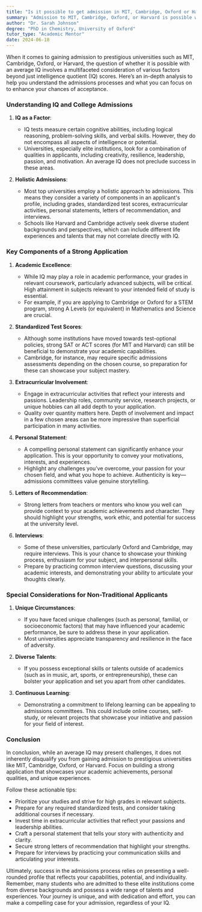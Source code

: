 ```yaml
---
title: "Is it possible to get admission in MIT, Cambridge, Oxford or Harvard with an average IQ?"
summary: "Admission to MIT, Cambridge, Oxford, or Harvard is possible with an average IQ by focusing on various factors beyond just intelligence scores."
author: "Dr. Sarah Johnson"
degree: "PhD in Chemistry, University of Oxford"
tutor_type: "Academic Mentor"
date: 2024-06-18
---
```


When it comes to gaining admission to prestigious universities such as MIT, Cambridge, Oxford, or Harvard, the question of whether it is possible with an average IQ involves a multifaceted consideration of various factors beyond just intelligence quotient (IQ) scores. Here’s an in-depth analysis to help you understand the admissions processes and what you can focus on to enhance your chances of acceptance.

### Understanding IQ and College Admissions

1. **IQ as a Factor**: 
   - IQ tests measure certain cognitive abilities, including logical reasoning, problem-solving skills, and verbal skills. However, they do not encompass all aspects of intelligence or potential. 
   - Universities, especially elite institutions, look for a combination of qualities in applicants, including creativity, resilience, leadership, passion, and motivation. An average IQ does not preclude success in these areas.

2. **Holistic Admissions**:
   - Most top universities employ a holistic approach to admissions. This means they consider a variety of components in an applicant's profile, including grades, standardized test scores, extracurricular activities, personal statements, letters of recommendation, and interviews.
   - Schools like Harvard and Cambridge actively seek diverse student backgrounds and perspectives, which can include different life experiences and talents that may not correlate directly with IQ.

### Key Components of a Strong Application

1. **Academic Excellence**:
   - While IQ may play a role in academic performance, your grades in relevant coursework, particularly advanced subjects, will be critical. High attainment in subjects relevant to your intended field of study is essential.
   - For example, if you are applying to Cambridge or Oxford for a STEM program, strong A Levels (or equivalent) in Mathematics and Science are crucial.

2. **Standardized Test Scores**:
   - Although some institutions have moved towards test-optional policies, strong SAT or ACT scores (for MIT and Harvard) can still be beneficial to demonstrate your academic capabilities.
   - Cambridge, for instance, may require specific admissions assessments depending on the chosen course, so preparation for these can showcase your subject mastery.

3. **Extracurricular Involvement**:
   - Engage in extracurricular activities that reflect your interests and passions. Leadership roles, community service, research projects, or unique hobbies can all add depth to your application.
   - Quality over quantity matters here. Depth of involvement and impact in a few chosen areas can be more impressive than superficial participation in many activities.

4. **Personal Statement**:
   - A compelling personal statement can significantly enhance your application. This is your opportunity to convey your motivations, interests, and experiences.
   - Highlight any challenges you’ve overcome, your passion for your chosen field, and what you hope to achieve. Authenticity is key—admissions committees value genuine storytelling.

5. **Letters of Recommendation**:
   - Strong letters from teachers or mentors who know you well can provide context to your academic achievements and character. They should highlight your strengths, work ethic, and potential for success at the university level.

6. **Interviews**:
   - Some of these universities, particularly Oxford and Cambridge, may require interviews. This is your chance to showcase your thinking process, enthusiasm for your subject, and interpersonal skills.
   - Prepare by practicing common interview questions, discussing your academic interests, and demonstrating your ability to articulate your thoughts clearly.

### Special Considerations for Non-Traditional Applicants

1. **Unique Circumstances**:
   - If you have faced unique challenges (such as personal, familial, or socioeconomic factors) that may have influenced your academic performance, be sure to address these in your application.
   - Most universities appreciate transparency and resilience in the face of adversity.

2. **Diverse Talents**:
   - If you possess exceptional skills or talents outside of academics (such as in music, art, sports, or entrepreneurship), these can bolster your application and set you apart from other candidates.

3. **Continuous Learning**:
   - Demonstrating a commitment to lifelong learning can be appealing to admissions committees. This could include online courses, self-study, or relevant projects that showcase your initiative and passion for your field of interest.

### Conclusion

In conclusion, while an average IQ may present challenges, it does not inherently disqualify you from gaining admission to prestigious universities like MIT, Cambridge, Oxford, or Harvard. Focus on building a strong application that showcases your academic achievements, personal qualities, and unique experiences. 

Follow these actionable tips:

- Prioritize your studies and strive for high grades in relevant subjects.
- Prepare for any required standardized tests, and consider taking additional courses if necessary.
- Invest time in extracurricular activities that reflect your passions and leadership abilities.
- Craft a personal statement that tells your story with authenticity and clarity.
- Secure strong letters of recommendation that highlight your strengths.
- Prepare for interviews by practicing your communication skills and articulating your interests.

Ultimately, success in the admissions process relies on presenting a well-rounded profile that reflects your capabilities, potential, and individuality. Remember, many students who are admitted to these elite institutions come from diverse backgrounds and possess a wide range of talents and experiences. Your journey is unique, and with dedication and effort, you can make a compelling case for your admission, regardless of your IQ.
    
